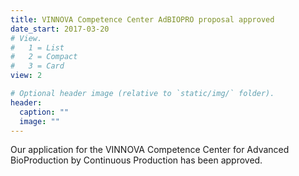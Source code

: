 ```yaml
---
title: VINNOVA Competence Center AdBIOPRO proposal approved  
date_start: 2017-03-20
# View.
#   1 = List
#   2 = Compact
#   3 = Card
view: 2

# Optional header image (relative to `static/img/` folder).
header:
  caption: ""
  image: ""
---
```

Our application for the VINNOVA Competence Center for Advanced BioProduction by Continuous Production has been approved. 
